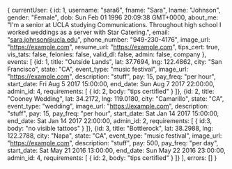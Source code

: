 {
  currentUser: {
    id: 1,
    username: "sara6",
    fname: "Sara",
    lname: "Johnson",
    gender: "Female",
    dob: Sun Feb 01 1996 20:09:38 GMT+0000,
    about_me: "I'm a senior at UCLA studying Communications. Throughout high school I worked weddings as a server with Star Catering.",
    email: "sara.johnson@ucla.edu",
    phone_number: "949-230-4176",
    image_url: "https://example.com",
    resume_url: "https://example.com",
    tips_cert: true,
    vis_tats: false,
    felonies: false,
    valid_dl: false,
    admin: false,
    company
  },
  events: [
    {id: 1,
    title: "Outside Lands",
    lat: 37.7694,
    lng: 122.4862,
    city: "San Francisco",
    state: "CA",
    event_type: "music festival",
    image_url: "https://example.com",
    description: "stuff",
    pay: 15,
    pay_freq: "per hour",
    start_date: Fri Aug 5 2017 15:00:00,
    end_date: Sun Aug 7 2017 22:00:00,
    admin_id: 4,
    requirements: [
      {
        id: 2,
        body: "tips certified"
      }
    ]},
    {id: 2,
    title: "Cooney Wedding",
    lat: 34.2172,
    lng: 119.0180,
    city: "Camarillo",
    state: "CA",
    event_type: "wedding",
    image_url: "https://example.com",
    description: "stuff",
    pay: 15,
    pay_freq: "per hour",
    start_date: Sat Jan 14 2017 15:00:00,
    end_date: Sat Jan 14 2017 22:00:00,
    admin_id: 2,
    requirements: [
      {
        id:3,
        body: "no visible tattoos"
      }
    ]},
    {id: 3,
      title: "Bottlerock",
      lat: 38.2988,
      lng: 122.2788,
      city: "Napa",
      state: "CA",
      event_type: "music festival",
      image_url: "https://example.com",
      description: "stuff",
      pay: 500,
      pay_freq: "per day",
      start_date: Sat May 21 2016 13:00:00,
      end_date: Sun May 22 2016 23:00:00,
      admin_id: 4,
      requirements: [
        {
          id: 2,
          body: "tips certified"
        }
      ]}
  ],
  errors: []
}

